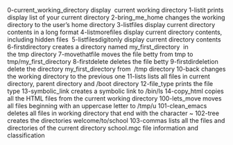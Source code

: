 0-current_working_directory display  current working directory
1-listit prints  display list of your current directory
2-bring_me_home changes the working directory to the user’s home directory
3-listfiles  display current directory contents in a long format
4-listmorefiles display current directory contents, including hidden files 
5-listfilesdigitonly  display current directory contents
6-firstdirectory creates a directory named my_first_directory  in the tmp directory
7-movethatfile  moves the file betty from tmp to  tmp/my_first_directory
8-firstdelete  deletes  the file betty
9-firstdirdeletion delete the directory my_first_directory from  /tmp directory
10-back changes the working directory to the previous one
11-lists lists all files in current directory,  parent directory and /boot directory
12-file_type prints the file type
13-symbolic_link creates a symbolic link to /bin/ls
14-copy_html copies all the HTML files from the current working directory
100-lets_move moves all files beginning with an uppercase letter  to /tmp/u
101-clean_emacs deletes all files in working directory that end with the character ~
102-tree creates the directories  welcome/to/school
103-commas lists all the files and directories of the current directory 
school.mgc file information  and  classification
